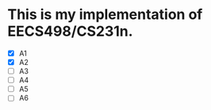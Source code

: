 # This is my implementation of EECS498/CS231n.

- [x] A1
- [x] A2
- [ ] A3
- [ ] A4
- [ ] A5
- [ ] A6
